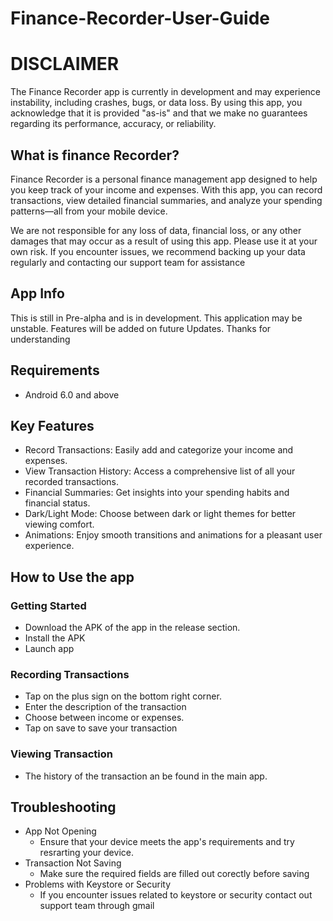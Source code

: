 # Finance-Recorder-User-Guide

# DISCLAIMER
The Finance Recorder app is currently in development and may experience instability, including crashes, bugs, or data loss. By using this app, you acknowledge that it is provided "as-is" and that we make no guarantees regarding its performance, accuracy, or reliability.

## What is finance Recorder?
Finance Recorder is a personal finance management app designed to help you keep track of your income and expenses. With this app, you can record transactions, view detailed financial summaries, and analyze your spending patterns—all from your mobile device.

We are not responsible for any loss of data, financial loss, or any other damages that may occur as a result of using this app. Please use it at your own risk. If you encounter issues, we recommend backing up your data regularly and contacting our support team for assistance

## App Info
This is still in Pre-alpha and is in development. This application may be unstable. Features will be added on future Updates. Thanks for understanding

## Requirements
* Android 6.0 and above

## Key Features
* Record Transactions: Easily add and categorize your income and expenses.
* View Transaction History: Access a comprehensive list of all your recorded transactions.
* Financial Summaries: Get insights into your spending habits and financial status.
* Dark/Light Mode: Choose between dark or light themes for better viewing comfort.
* Animations: Enjoy smooth transitions and animations for a pleasant user experience.

## How to Use the app
### Getting Started
* Download the APK of the app in the release section.
* Install the APK
* Launch app

### Recording Transactions
* Tap on the plus sign on the bottom right corner.
* Enter the description of the transaction
* Choose between income or expenses.
* Tap on save to save your transaction

### Viewing Transaction
* The history of the transaction an be found in the main app.

## Troubleshooting
* App Not Opening
  * Ensure that your device meets the app's requirements and try resrarting your device.
* Transaction Not Saving
  * Make sure the required fields are filled out corectly before saving
* Problems with Keystore or Security
  * If you encounter issues related to keystore or security contact out support team through gmail
 
